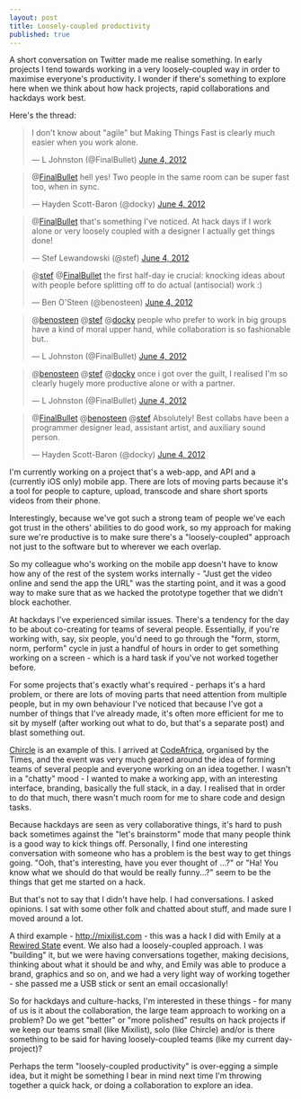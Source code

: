```yaml
--- 
layout: post
title: Loosely-coupled productivity
published: true
---
```

A short conversation on Twitter made me realise something. In early projects I tend towards working in a very loosely-coupled way in order to maximise everyone's productivity. I wonder if there's something to explore here when we think about how hack projects, rapid collaborations and hackdays work best.

Here's the thread:

<blockquote class="twitter-tweet"><p>I don't know about "agile" but Making Things Fast is clearly much easier when you work alone.</p>&mdash; L Johnston (@FinalBullet) <a href="https://twitter.com/FinalBullet/status/209582975631896576" data-datetime="2012-06-04T09:50:49+00:00">June 4, 2012</a></blockquote>
<blockquote class="twitter-tweet" data-in-reply-to="209582975631896576"><p>@<a href="https://twitter.com/FinalBullet">FinalBullet</a> hell yes! Two people in the same room can be super fast too, when in sync.</p>&mdash; Hayden Scott-Baron (@docky) <a href="https://twitter.com/docky/status/209587207068065792" data-datetime="2012-06-04T10:07:38+00:00">June 4, 2012</a></blockquote>
<blockquote class="twitter-tweet" data-in-reply-to="209582975631896576"><p>@<a href="https://twitter.com/FinalBullet">FinalBullet</a> that's something I've noticed. At hack days if I work alone or very loosely coupled with a designer I actually get things done!</p>&mdash; Stef Lewandowski (@stef) <a href="https://twitter.com/stef/status/209588883741089792" data-datetime="2012-06-04T10:14:18+00:00">June 4, 2012</a></blockquote>
<blockquote class="twitter-tweet" data-in-reply-to="209588883741089792"><p>@<a href="https://twitter.com/stef">stef</a> @<a href="https://twitter.com/FinalBullet">FinalBullet</a> the first half-day ie crucial: knocking ideas about with people before splitting off to do actual (antisocial) work :)</p>&mdash; Ben O'Steen (@benosteen) <a href="https://twitter.com/benosteen/status/209589793997332480" data-datetime="2012-06-04T10:17:55+00:00">June 4, 2012</a></blockquote>
<blockquote class="twitter-tweet" data-in-reply-to="209589793997332480"><p>@<a href="https://twitter.com/benosteen">benosteen</a> @<a href="https://twitter.com/stef">stef</a> @<a href="https://twitter.com/docky">docky</a> people who prefer to work in big groups have a kind of moral upper hand, while collaboration is so fashionable but..</p>&mdash; L Johnston (@FinalBullet) <a href="https://twitter.com/FinalBullet/status/209591776963600385" data-datetime="2012-06-04T10:25:48+00:00">June 4, 2012</a></blockquote>
<blockquote class="twitter-tweet" data-in-reply-to="209589793997332480"><p>@<a href="https://twitter.com/benosteen">benosteen</a> @<a href="https://twitter.com/stef">stef</a> @<a href="https://twitter.com/docky">docky</a> once i got over the guilt, I realised I'm so clearly hugely more productive alone or with a partner.</p>&mdash; L Johnston (@FinalBullet) <a href="https://twitter.com/FinalBullet/status/209592047978553344" data-datetime="2012-06-04T10:26:52+00:00">June 4, 2012</a></blockquote>
<blockquote class="twitter-tweet" data-in-reply-to="209592047978553344"><p>@<a href="https://twitter.com/FinalBullet">FinalBullet</a> @<a href="https://twitter.com/benosteen">benosteen</a> @<a href="https://twitter.com/stef">stef</a> Absolutely! Best collabs have been a programmer designer lead, assistant artist, and auxiliary sound person.</p>&mdash; Hayden Scott-Baron (@docky) <a href="https://twitter.com/docky/status/209596777664487424" data-datetime="2012-06-04T10:45:40+00:00">June 4, 2012</a></blockquote>

I'm currently working on a project that's a web-app, and API and a (currently iOS only) mobile app. There are lots of moving parts because it's a tool for people to capture, upload, transcode and share short sports videos from their phone. 

Interestingly, because we've got such a strong team of people we've each got trust in the others' abilities to do good work, so my approach for making sure we're productive is to make sure there's a "loosely-coupled" approach not just to the software but to wherever we each overlap. 

So my colleague who's working on the mobile app doesn't have to know how any of the rest of the system works internally - "Just get the video online and send the app the URL" was the starting point, and it was a good way to make sure that as we hacked the prototype together that we didn't block eachother.

At hackdays I've experienced similar issues. There's a tendency for the day to be about co-creating for teams of several people. Essentially, if you're working with, say, six people, you'd need to go through the "form, storm, norm, perform" cycle in just a handful of hours in order to get something working on a screen - which is a hard task if you've not worked together before. 

For some projects that's exactly what's required - perhaps it's a hard problem, or there are lots of moving parts that need attention from multiple people, but in my own behaviour I've noticed that because I've got a number of things that I've already made, it's often more efficient for me to sit by myself (after working out what to do, but that's a separate post) and blast something out. 

[Chircle](http://chircle.com) is an example of this. I arrived at [CodeAfrica](http://www.thetimes.co.uk/tto/public/codeafrica/article3358455.ece), organised by the Times, and the event was very much geared around the idea of forming teams of several people and everyone working on an idea together. I wasn't in a "chatty" mood - I wanted to make a working app, with an interesting interface, branding, basically the full stack, in a day. I realised that in order to do that much, there wasn't much room for me to share code and design tasks.

Because hackdays are seen as very collaborative things, it's hard to push back sometimes against the "let's brainstorm" mode that many people think is a good way to kick things off. Personally, I find one interesting conversation with someone who has a problem is the best way to get things going. "Ooh, that's interesting, have you ever thought of ...?" or "Ha! You know what we should do that would be really funny...?" seem to be the things that get me started on a hack.

But that's not to say that I didn't have help. I had conversations. I asked opinions. I sat with some other folk and chatted about stuff, and made sure I moved around a lot.

A third example - http://mixilist.com - this was a hack I did with Emily at a [Rewired State](http://rewiredstate.org.uk) event. We also had a loosely-coupled approach. I was "building" it, but we were having conversations together, making decisions, thinking about what it should be and why, and Emily was able to produce a brand, graphics and so on, and we had a very light way of working together - she passed me a USB stick or sent an email occasionally!

So for hackdays and culture-hacks, I'm interested in these things - for many of us is it about the collaboration, the large team approach to working on a problem? Do we get "better" or "more polished" results on hack projects if we keep our teams small (like Mixilist), solo (like Chircle) and/or is there something to be said for having loosely-coupled teams (like my current day-project)?

Perhaps the term "loosely-coupled productivity" is over-egging a simple idea, but it might be something I bear in mind next time I'm throwing together a quick hack, or doing a collaboration to explore an idea.